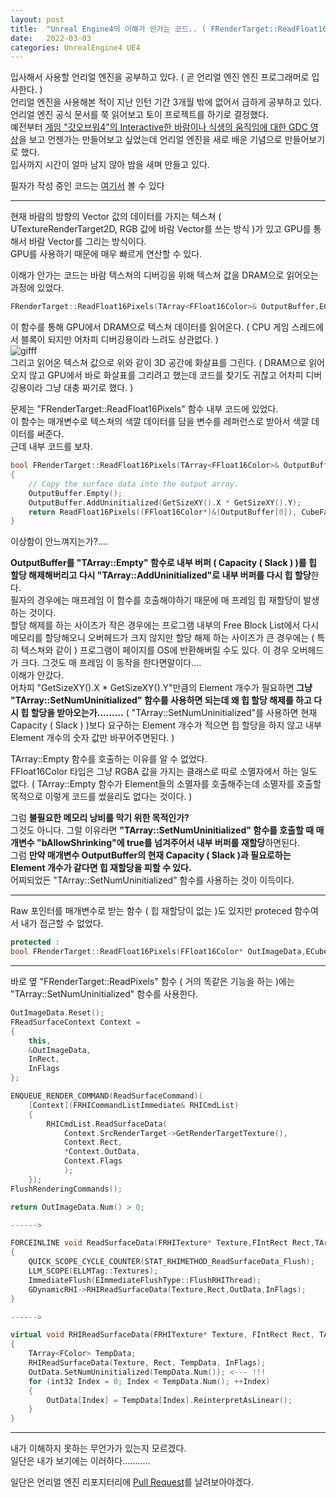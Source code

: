 ```yaml
---
layout: post
title:  "Unreal Engine4의 이해가 안가는 코드.. ( FRenderTarget::ReadFloat16Pixels )"
date:   2022-03-03
categories: UnrealEngine4 UE4
---
```


입사해서 사용할 언리얼 엔진을 공부하고 있다. ( 곧 언리얼 엔진 엔진 프로그래머로 입사한다. )                      
언리얼 엔진을 사용해본 적이 지난 인턴 기간 3개월 밖에 없어서 급하게 공부하고 있다.           
언리얼 엔진 공식 문서를 쭉 읽어보고 토이 프로젝트를 하기로 결정했다.         
예전부터 [게임 "갓오브워4"의 Interactive한 바람이나 식생의 움직임에 대한 GDC 영상](https://youtu.be/MKX45_riWQA)을 보고 언젠가는 만들어보고 싶었는데 언리얼 엔진을 새로 배운 기념으로 만들어보기로 했다.          
입사까지 시간이 얼마 남지 않아 밤을 새며 만들고 있다.        

필자가 작성 중인 코드는 [여기서](https://github.com/SungJJinKang/UE4_Interactive_Wind_and_Vegetation_in_God_of_War) 볼 수 있다                            

-----------------------                

현재 바람의 방향의 Vector 값의 데이터를 가지는 텍스쳐 ( UTextureRenderTarget2D, RGB 값에 바람 Vector를 쓰는 방식 )가 있고 GPU를 통해서 바람 Vector를 그리는 방식이다.       
GPU를 사용하기 때문에 매우 빠르게 연산할 수 있다.                      

이해가 안가는 코드는 바람 텍스쳐의 디버깅을 위해 텍스쳐 값을 DRAM으로 읽어오는 과정에 있었다.            
         

```cpp
FRenderTarget::ReadFloat16Pixels(TArray<FFloat16Color>& OutputBuffer,ECubeFace CubeFace)
```
           
이 함수를 통해 GPU에서 DRAM으로 텍스쳐 데이터를 읽어온다. ( CPU 게임 스레드에서 블록이 되지만 어차피 디버깅용이라 느려도 상관없다. )            
![gifff](https://user-images.githubusercontent.com/33873804/156438399-b6e9e75f-f73f-48f2-bbc5-83ba9268ca47.gif)          
그리고 읽어온 텍스쳐 값으로 위와 같이 3D 공간에 화살표를 그린다. ( DRAM으로 읽어오지 않고 GPU에서 바로 화살표를 그리려고 했는데 코드를 찾기도 귀찮고 어차피 디버깅용이라 그냥 대충 짜기로 했다. )                
        
문제는 "FRenderTarget::ReadFloat16Pixels" 함수 내부 코드에 있었다.      
이 함수는 매개변수로 텍스쳐의 색깔 데이터를 담을 변수를 레퍼런스로 받아서 색깔 데이터를 써준다.        
근데 내부 코드를 보자.         


```cpp
bool FRenderTarget::ReadFloat16Pixels(TArray<FFloat16Color>& OutputBuffer,ECubeFace CubeFace)
{
	// Copy the surface data into the output array.
	OutputBuffer.Empty();
	OutputBuffer.AddUninitialized(GetSizeXY().X * GetSizeXY().Y);
	return ReadFloat16Pixels((FFloat16Color*)&(OutputBuffer[0]), CubeFace);
}
```          

이상함이 안느껴지는가?....          

**OutputBuffer를 "TArray::Empty" 함수로 내부 버퍼 ( Capacity ( Slack ) )를 힙 할당 해제해버리고 다시 "TArray::AddUninitialized"로 내부 버퍼를 다시 힙 할당**한다.       
필자의 경우에는 매프레임 이 함수를 호출해야하기 때문에 매 프레임 힙 재할당이 발생하는 것이다.                      
할당 해제를 하는 사이즈가 작은 경우에는 프로그램 내부의 Free Block List에서 다시 메모리를 할당해오니 오버헤드가 크지 않지만 할당 해제 하는 사이즈가 큰 경우에는 ( 특히 텍스쳐와 같이 ) 프로그램이 페이지를 OS에 반환해버릴 수도 있다. 이 경우 오버헤드가 크다. 그것도 매 프레임 이 동작을 한다면말이다....           
이해가 안갔다.      
어차피 "GetSizeXY().X * GetSizeXY().Y"만큼의 Element 개수가 필요하면 **그냥 "TArray::SetNumUninitialized" 함수를 사용하면 되는데 왜 힙 할당 해제를 하고 다시 힙 할당을 받아오는가.........** ( "TArray::SetNumUninitialized"를 사용하면 현재 Capacity ( Slack ) )보다 요구하는 Element 개수가 적으면 힙 할당을 하지 않고 내부 Element 개수의 숫자 값만 바꾸어주면된다. )           
    
TArray::Empty 함수를 호출하는 이유를 알 수 없었다.            
FFloat16Color 타입은 그냥 RGBA 값을 가지는 클래스로 따로 소멸자에서 하는 일도 없다. ( TArray::Empty 함수가 Element들의 소멸자를 호출해주는데 소멸자를 호출할 목적으로 이렇게 코드를 썼을리도 없다는 것이다. )                    

그럼 **불필요한 메모리 낭비를 막기 위한 목적인가?**                
그것도 아니다. 그럴 이유라면 **"TArray::SetNumUninitialized" 함수를 호출할 때 매개변수 "bAllowShrinking"에 true를 넘겨주어서 내부 버퍼를 재할당**하면된다.                          
그럼 **만약 매개변수 OutputBuffer의 현재 Capacity ( Slack )과 필요로하는 Element 개수가 같다면 힙 재할당을 피할 수 있다.**        
어찌되었든 "TArray::SetNumUninitialized" 함수를 사용하는 것이 이득이다.          
                
----------------------         
               
Raw 포인터를 매개변수로 받는 함수 ( 힙 재할당이 없는 )도 있지만 proteced 함수여서 내가 접근할 수 없었다.          

```cpp
protected : 
bool FRenderTarget::ReadFloat16Pixels(FFloat16Color* OutImageData,ECubeFace CubeFace)
```        
             
------------------
          
바로 옆 "FRenderTarget::ReadPixels" 함수 ( 거의 똑같은 기능을 하는 )에는 "TArray::SetNumUninitialized" 함수를 사용한다.     

```cpp
OutImageData.Reset();
FReadSurfaceContext Context =
{
    this,
    &OutImageData,
    InRect,
    InFlags
};

ENQUEUE_RENDER_COMMAND(ReadSurfaceCommand)(
    [Context](FRHICommandListImmediate& RHICmdList)
    {
        RHICmdList.ReadSurfaceData(
            Context.SrcRenderTarget->GetRenderTargetTexture(),
            Context.Rect,
            *Context.OutData,
            Context.Flags
            );
    });
FlushRenderingCommands();

return OutImageData.Num() > 0;

------>             

FORCEINLINE void ReadSurfaceData(FRHITexture* Texture,FIntRect Rect,TArray<FColor>& OutData,FReadSurfaceDataFlags InFlags)
{
    QUICK_SCOPE_CYCLE_COUNTER(STAT_RHIMETHOD_ReadSurfaceData_Flush);
    LLM_SCOPE(ELLMTag::Textures);
    ImmediateFlush(EImmediateFlushType::FlushRHIThread);  
    GDynamicRHI->RHIReadSurfaceData(Texture,Rect,OutData,InFlags);
}

------>     

virtual void RHIReadSurfaceData(FRHITexture* Texture, FIntRect Rect, TArray<FLinearColor>& OutData, FReadSurfaceDataFlags InFlags)
{
    TArray<FColor> TempData;
    RHIReadSurfaceData(Texture, Rect, TempData, InFlags);
    OutData.SetNumUninitialized(TempData.Num()); <--- !!!
    for (int32 Index = 0; Index < TempData.Num(); ++Index)
    {
        OutData[Index] = TempData[Index].ReinterpretAsLinear();
    }
}
```


-------------------------------------          

내가 이해하지 못하는 무언가가 있는지 모르겠다.          
일단은 내가 보기에는 이러하다...........         

일단은 언리얼 엔진 리포지터리에 [Pull Request](https://github.com/EpicGames/UnrealEngine/pull/8953)를 날려보아야겠다.           





